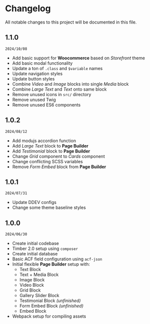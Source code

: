 # Changelog

All notable changes to this project will be documented in this file.

## 1.1.0
`2024/10/08`
- Add basic support for **Woocommerce** based on _Storefront_ theme
- Add basic modal functionality
- Update a ton of `.class` and `$variable` names
- Update navigation styles
- Update button styles
- Combine _Video_ and _Image_ blocks into single _Media_ block
- Combine _Large Text_ and _Text_ onto same block
- Remove unused icons in `src/` directory
- Remove unused Twig
- Remove unused ES6 components

## 1.0.2
`2024/08/12`
- Add modujs accordion function
- Add _Large Text_ block to **Page Builder**
- Add _Testimonial_ block to **Page Builder**
- Change _Grid_ component to _Cards_ component
- Change conflicting SCSS variables
- Remove _Form Embed_ block from **Page Builder**

## 1.0.1
`2024/07/31`
- Update DDEV configs
- Change some theme baseline styles

## 1.0.0
`2024/06/30`
- Create initial codebase
- Timber 2.0 setup using `composer`
- Create initial database
- Basic ACF field configuration using `acf-json`
- Initial flexible **Page Builder** setup with:
  - Text Block
  - Text + Media Block
  - Image Block
  - Video Block
  - Grid Block
  - Gallery Slider Block
  - Testimonial Block _(unfinished)_
  - Form Embed Block _(unfinished)_
  - Embed Block
- Webpack setup for compiling assets

